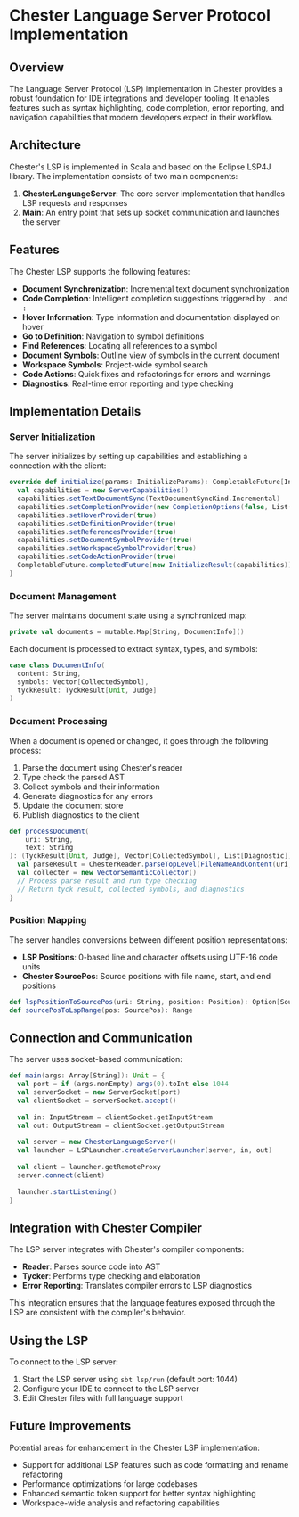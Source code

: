 # Chester Language Server Protocol Implementation

## Overview

The Language Server Protocol (LSP) implementation in Chester provides a robust foundation for IDE integrations and developer tooling. It enables features such as syntax highlighting, code completion, error reporting, and navigation capabilities that modern developers expect in their workflow.

## Architecture

Chester's LSP is implemented in Scala and based on the Eclipse LSP4J library. The implementation consists of two main components:

1. **ChesterLanguageServer**: The core server implementation that handles LSP requests and responses
2. **Main**: An entry point that sets up socket communication and launches the server

## Features

The Chester LSP supports the following features:

- **Document Synchronization**: Incremental text document synchronization
- **Code Completion**: Intelligent completion suggestions triggered by `.` and `:`
- **Hover Information**: Type information and documentation displayed on hover
- **Go to Definition**: Navigation to symbol definitions
- **Find References**: Locating all references to a symbol
- **Document Symbols**: Outline view of symbols in the current document
- **Workspace Symbols**: Project-wide symbol search
- **Code Actions**: Quick fixes and refactorings for errors and warnings
- **Diagnostics**: Real-time error reporting and type checking

## Implementation Details

### Server Initialization

The server initializes by setting up capabilities and establishing a connection with the client:

```scala
override def initialize(params: InitializeParams): CompletableFuture[InitializeResult] = {
  val capabilities = new ServerCapabilities()
  capabilities.setTextDocumentSync(TextDocumentSyncKind.Incremental)
  capabilities.setCompletionProvider(new CompletionOptions(false, List(".", ":").asJava))
  capabilities.setHoverProvider(true)
  capabilities.setDefinitionProvider(true)
  capabilities.setReferencesProvider(true)
  capabilities.setDocumentSymbolProvider(true)
  capabilities.setWorkspaceSymbolProvider(true)
  capabilities.setCodeActionProvider(true)
  CompletableFuture.completedFuture(new InitializeResult(capabilities))
}
```

### Document Management

The server maintains document state using a synchronized map:

```scala
private val documents = mutable.Map[String, DocumentInfo]()
```

Each document is processed to extract syntax, types, and symbols:

```scala
case class DocumentInfo(
  content: String,
  symbols: Vector[CollectedSymbol],
  tyckResult: TyckResult[Unit, Judge]
)
```

### Document Processing

When a document is opened or changed, it goes through the following process:

1. Parse the document using Chester's reader
2. Type check the parsed AST
3. Collect symbols and their information
4. Generate diagnostics for any errors
5. Update the document store
6. Publish diagnostics to the client

```scala
def processDocument(
    uri: String,
    text: String
): (TyckResult[Unit, Judge], Vector[CollectedSymbol], List[Diagnostic]) = {
  val parseResult = ChesterReader.parseTopLevel(FileNameAndContent(uri, text))
  val collecter = new VectorSemanticCollector()
  // Process parse result and run type checking
  // Return tyck result, collected symbols, and diagnostics
}
```

### Position Mapping

The server handles conversions between different position representations:

- **LSP Positions**: 0-based line and character offsets using UTF-16 code units
- **Chester SourcePos**: Source positions with file name, start, and end positions

```scala
def lspPositionToSourcePos(uri: String, position: Position): Option[SourcePos]
def sourcePosToLspRange(pos: SourcePos): Range
```

## Connection and Communication

The server uses socket-based communication:

```scala
def main(args: Array[String]): Unit = {
  val port = if (args.nonEmpty) args(0).toInt else 1044
  val serverSocket = new ServerSocket(port)
  val clientSocket = serverSocket.accept()
  
  val in: InputStream = clientSocket.getInputStream
  val out: OutputStream = clientSocket.getOutputStream
  
  val server = new ChesterLanguageServer()
  val launcher = LSPLauncher.createServerLauncher(server, in, out)
  
  val client = launcher.getRemoteProxy
  server.connect(client)
  
  launcher.startListening()
}
```

## Integration with Chester Compiler

The LSP server integrates with Chester's compiler components:

- **Reader**: Parses source code into AST
- **Tycker**: Performs type checking and elaboration
- **Error Reporting**: Translates compiler errors to LSP diagnostics

This integration ensures that the language features exposed through the LSP are consistent with the compiler's behavior.

## Using the LSP

To connect to the LSP server:

1. Start the LSP server using `sbt lsp/run` (default port: 1044)
2. Configure your IDE to connect to the LSP server
3. Edit Chester files with full language support

## Future Improvements

Potential areas for enhancement in the Chester LSP implementation:

- Support for additional LSP features such as code formatting and rename refactoring
- Performance optimizations for large codebases
- Enhanced semantic token support for better syntax highlighting
- Workspace-wide analysis and refactoring capabilities
